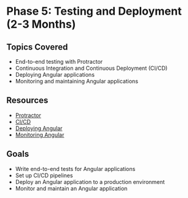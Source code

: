 # Phase 5: Testing and Deployment (2-3 Months)

## Topics Covered
- End-to-end testing with Protractor
- Continuous Integration and Continuous Deployment (CI/CD)
- Deploying Angular applications
- Monitoring and maintaining Angular applications

## Resources
- [Protractor](https://www.protractortest.org/#/)
- [CI/CD](https://docs.microsoft.com/en-us/azure/devops/pipelines/what-is-cicd)
- [Deploying Angular](https://angular.io/guide/deployment)
- [Monitoring Angular](https://angular.io/guide/monitoring)

## Goals
- Write end-to-end tests for Angular applications
- Set up CI/CD pipelines
- Deploy an Angular application to a production environment
- Monitor and maintain an Angular application
